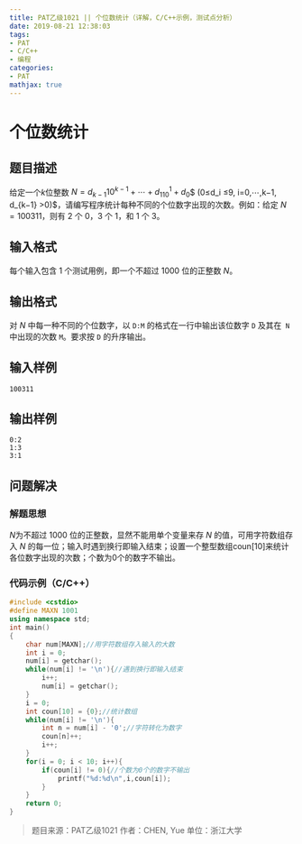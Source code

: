 ```yaml
---
title: PAT乙级1021 || 个位数统计（详解，C/C++示例，测试点分析）
date: 2019-08-21 12:38:03
tags:
- PAT
- C/C++
- 编程
categories:
- PAT
mathjax: true
---
```


# **个位数统计**
## **题目描述**
给定一个$k$位整数 $N=d_{k−1}10^{k−1}+⋯+d_110^1+d_0$$ (0≤d_i ≤9, i=0,⋯,k−1, d_{k−1} >0)$，请编写程序统计每种不同的个位数字出现的次数。例如：给定 $N=100311$，则有 2 个 0，3 个 1，和 1 个 3。
## **输入格式**
每个输入包含 1 个测试用例，即一个不超过 1000 位的正整数 $N$。
## **输出格式**
对 $N$ 中每一种不同的个位数字，以 `D:M` 的格式在一行中输出该位数字 `D` 及其在` N` 中出现的次数 `M`。要求按 `D` 的升序输出。
## **输入样例**
```null
100311
```
## **输出样例**
```null
0:2
1:3
3:1
```

## 问题解决
### 解题思想
$N$为不超过 1000 位的正整数，显然不能用单个变量来存 $N$ 的值，可用字符数组存入 $N$ 的每一位；输入时遇到换行即输入结束；设置一个整型数组coun[10]来统计各位数字出现的次数；个数为0个的数字不输出。

### 代码示例（C/C++）

```cpp
#include <cstdio>
#define MAXN 1001
using namespace std;
int main()
{
    char num[MAXN];//用字符数组存入输入的大数
    int i = 0;
    num[i] = getchar();
    while(num[i] != '\n'){//遇到换行即输入结束
        i++;
        num[i] = getchar();
    }
    i = 0;
    int coun[10] = {0};//统计数组
    while(num[i] != '\n'){
        int n = num[i] - '0';//字符转化为数字
        coun[n]++;
        i++;
    }
    for(i = 0; i < 10; i++){
        if(coun[i] != 0){//个数为0个的数字不输出
            printf("%d:%d\n",i,coun[i]);
        }
    }
    return 0;
}
```

>题目来源：PAT乙级1021
>作者：CHEN, Yue
>单位：浙江大学
